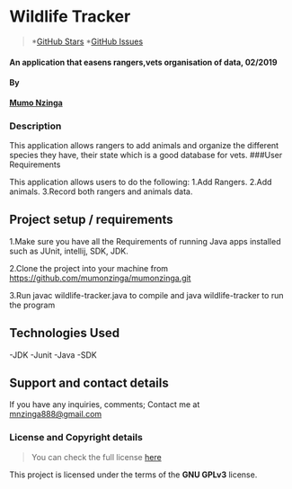 #  Wildlife Tracker
>*[GitHub Stars](https://github.com/mumonzinga/hero-squad/stargazers) *[GitHub Issues](https://github.com/mumonzinga/ceasercipher/issues)

#### An application that easens rangers,vets organisation of data, 02/2019

#### By
**[Mumo Nzinga](https://github.com/mumonzinga)**

### Description

This application allows rangers to add animals and organize the different species they have, their state which is a good database for vets.
###User Requirements

This application allows users to do the following:
1.Add Rangers.
2.Add animals.
3.Record both rangers and animals data.



## Project setup / requirements
1.Make sure you have all the Requirements of running Java apps installed such as JUnit, intellij, SDK, JDK.

2.Clone the project into your machine from https://github.com/mumonzinga/mumonzinga.git

3.Run javac wildlife-tracker.java to compile and java wildlife-tracker to run the program

## Technologies Used

-JDK
-Junit
-Java
-SDK

## Support and contact details
If you have any inquiries, comments; Contact me at mnzinga888@gmail.com


### License and Copyright details
>You can check the full license [here](https://github.com/mumonzinga/LICENSE.git)

This project is licensed under the terms of the **GNU GPLv3** license.






